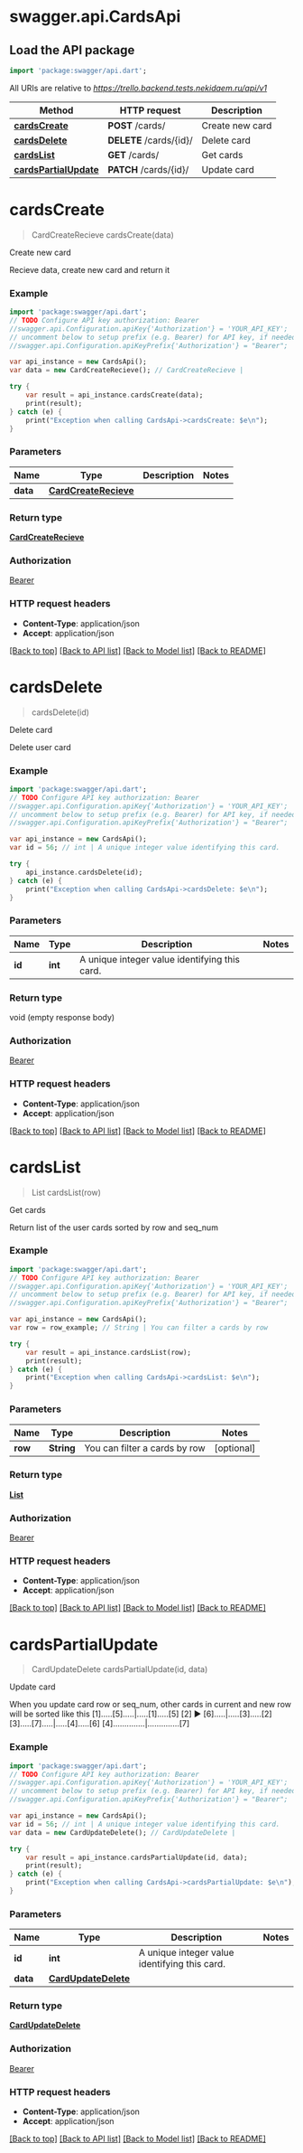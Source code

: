 # swagger.api.CardsApi

## Load the API package
```dart
import 'package:swagger/api.dart';
```

All URIs are relative to *https://trello.backend.tests.nekidaem.ru/api/v1*

Method | HTTP request | Description
------------- | ------------- | -------------
[**cardsCreate**](CardsApi.md#cardsCreate) | **POST** /cards/ | Create new card
[**cardsDelete**](CardsApi.md#cardsDelete) | **DELETE** /cards/{id}/ | Delete card
[**cardsList**](CardsApi.md#cardsList) | **GET** /cards/ | Get cards
[**cardsPartialUpdate**](CardsApi.md#cardsPartialUpdate) | **PATCH** /cards/{id}/ | Update card


# **cardsCreate**
> CardCreateRecieve cardsCreate(data)

Create new card

Recieve data, create new card and return it

### Example 
```dart
import 'package:swagger/api.dart';
// TODO Configure API key authorization: Bearer
//swagger.api.Configuration.apiKey{'Authorization'} = 'YOUR_API_KEY';
// uncomment below to setup prefix (e.g. Bearer) for API key, if needed
//swagger.api.Configuration.apiKeyPrefix{'Authorization'} = "Bearer";

var api_instance = new CardsApi();
var data = new CardCreateRecieve(); // CardCreateRecieve | 

try { 
    var result = api_instance.cardsCreate(data);
    print(result);
} catch (e) {
    print("Exception when calling CardsApi->cardsCreate: $e\n");
}
```

### Parameters

Name | Type | Description  | Notes
------------- | ------------- | ------------- | -------------
 **data** | [**CardCreateRecieve**](CardCreateRecieve.md)|  | 

### Return type

[**CardCreateRecieve**](CardCreateRecieve.md)

### Authorization

[Bearer](../README.md#Bearer)

### HTTP request headers

 - **Content-Type**: application/json
 - **Accept**: application/json

[[Back to top]](#) [[Back to API list]](../README.md#documentation-for-api-endpoints) [[Back to Model list]](../README.md#documentation-for-models) [[Back to README]](../README.md)

# **cardsDelete**
> cardsDelete(id)

Delete card

Delete user card

### Example 
```dart
import 'package:swagger/api.dart';
// TODO Configure API key authorization: Bearer
//swagger.api.Configuration.apiKey{'Authorization'} = 'YOUR_API_KEY';
// uncomment below to setup prefix (e.g. Bearer) for API key, if needed
//swagger.api.Configuration.apiKeyPrefix{'Authorization'} = "Bearer";

var api_instance = new CardsApi();
var id = 56; // int | A unique integer value identifying this card.

try { 
    api_instance.cardsDelete(id);
} catch (e) {
    print("Exception when calling CardsApi->cardsDelete: $e\n");
}
```

### Parameters

Name | Type | Description  | Notes
------------- | ------------- | ------------- | -------------
 **id** | **int**| A unique integer value identifying this card. | 

### Return type

void (empty response body)

### Authorization

[Bearer](../README.md#Bearer)

### HTTP request headers

 - **Content-Type**: application/json
 - **Accept**: application/json

[[Back to top]](#) [[Back to API list]](../README.md#documentation-for-api-endpoints) [[Back to Model list]](../README.md#documentation-for-models) [[Back to README]](../README.md)

# **cardsList**
> List<CardCreateRecieve> cardsList(row)

Get cards

Return list of the user cards sorted by row and seq_num

### Example 
```dart
import 'package:swagger/api.dart';
// TODO Configure API key authorization: Bearer
//swagger.api.Configuration.apiKey{'Authorization'} = 'YOUR_API_KEY';
// uncomment below to setup prefix (e.g. Bearer) for API key, if needed
//swagger.api.Configuration.apiKeyPrefix{'Authorization'} = "Bearer";

var api_instance = new CardsApi();
var row = row_example; // String | You can filter a cards by row

try { 
    var result = api_instance.cardsList(row);
    print(result);
} catch (e) {
    print("Exception when calling CardsApi->cardsList: $e\n");
}
```

### Parameters

Name | Type | Description  | Notes
------------- | ------------- | ------------- | -------------
 **row** | **String**| You can filter a cards by row | [optional] 

### Return type

[**List<CardCreateRecieve>**](CardCreateRecieve.md)

### Authorization

[Bearer](../README.md#Bearer)

### HTTP request headers

 - **Content-Type**: application/json
 - **Accept**: application/json

[[Back to top]](#) [[Back to API list]](../README.md#documentation-for-api-endpoints) [[Back to Model list]](../README.md#documentation-for-models) [[Back to README]](../README.md)

# **cardsPartialUpdate**
> CardUpdateDelete cardsPartialUpdate(id, data)

Update card

When you update card row or seq_num, other cards in current and new row will be sorted like this  [1].....[5].....|.....[1].....[5]  [2] ▶ [6].....|.....[3].....[2]  [3].....[7].....|.....[4].....[6]  [4]..............|..............[7]

### Example 
```dart
import 'package:swagger/api.dart';
// TODO Configure API key authorization: Bearer
//swagger.api.Configuration.apiKey{'Authorization'} = 'YOUR_API_KEY';
// uncomment below to setup prefix (e.g. Bearer) for API key, if needed
//swagger.api.Configuration.apiKeyPrefix{'Authorization'} = "Bearer";

var api_instance = new CardsApi();
var id = 56; // int | A unique integer value identifying this card.
var data = new CardUpdateDelete(); // CardUpdateDelete | 

try { 
    var result = api_instance.cardsPartialUpdate(id, data);
    print(result);
} catch (e) {
    print("Exception when calling CardsApi->cardsPartialUpdate: $e\n");
}
```

### Parameters

Name | Type | Description  | Notes
------------- | ------------- | ------------- | -------------
 **id** | **int**| A unique integer value identifying this card. | 
 **data** | [**CardUpdateDelete**](CardUpdateDelete.md)|  | 

### Return type

[**CardUpdateDelete**](CardUpdateDelete.md)

### Authorization

[Bearer](../README.md#Bearer)

### HTTP request headers

 - **Content-Type**: application/json
 - **Accept**: application/json

[[Back to top]](#) [[Back to API list]](../README.md#documentation-for-api-endpoints) [[Back to Model list]](../README.md#documentation-for-models) [[Back to README]](../README.md)


